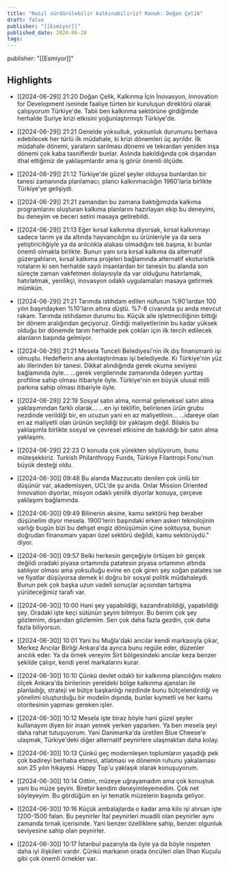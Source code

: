 ```yaml
---
title: "Nasıl sürdürülebilir kalkınabiliriz? Konuk: Doğan Çelik"
draft: false
publisher: "[[Esmiyor]]"
published_date: 2024-06-28
tags:
---
```

publisher: "[[Esmiyor]]"


## Highlights
* [[2024-06-29]] 21:20  Doğan Çelik, Kalkınma İçin İnovasyon, Innovation for Development isminde faaliye türten bir kuruluşun direktörü olarak çalışıyorum Türkiye'de. Tabii ben kalkınma sektörüne girdiğimde herhalde Suriye krizi etkisini yoğunlaştırmıştı Türkiye'de.

* [[2024-06-29]] 21:21  Genelde yoksulluk, yoksunluk durumunu berhava edebilecek her türlü ilk müdahale, ki krizi dönemleri üç ayrıldır. İlk müdahale dönemi, yaraların sarılması dönemi ve tekrardan yeniden inşa dönemi çok kaba tasniflerdir bunlar. Aslında bakıldığında çok dışarıdan ithal ettiğimiz de yaklaşımlardır ama iş görür önemli ölçüde.

* [[2024-06-29]] 21:12  Türkiye'de güzel şeyler olduysa bunlardan bir tanesi zamanında planlamacı, plancı kalkınmacılığın 1960'larla birlikte Türkiye'ye gelişiydi.

* [[2024-06-29]] 21:21  zamandan bu zamana baktığımızda kalkıma programlarını oluşturan kalkıma planlarını hazırlayan ekip bu deneyimi, bu deneyim ve beceri setini masaya getirebildi.

* [[2024-06-29]] 21:13  Eğer kırsal kalkınma diyorsak, kırsal kalkınmayı sadece tarım ya da altında hayvancılığın su ürünleriyle ya da sera yetiştiriciliğiyle ya da arılcılıkla alakası olmadığını tek başına, ki bunlar önemli olmakla birlikte. Bunun yanı sıra kırsal kalkıma da alternatif güzergahların, kırsal kalkıma projeleri bağlamında alternatif ekoturistik rotaların ki sen herhalde sayılı insanlardan bir tanesin bu alanda son süreçte zaman vakfetmen dolayısıyla da var olduğunu hatırlamak, hatırlatmak, yenilikçi, inovasyon odaklı uygulamaları masaya getirmek mümkün.

* [[2024-06-29]] 21:21  Tarımda istihdam edilen nüfusun %90'lardan 100 yılın başındayken %10'ların altına düştü. %7-8 civarında şu anda mevcut rakam. Tarımda istihdamın durumu bu. Küçük aile işletmeciliğinin bittiği bir dönem aralığından geçiyoruz. Girdiği maliyetlerinin bu kadar yüksek olduğu bir dönemde tarım herhalde pek çokları için ilk tercih edilecek alanların başında gelmiyor.

* [[2024-06-29]] 21:21  Mesela Tunceli Belediyesi'nin ilk dış finansmanlı işi olmuştu. Hedeflerin ana akınlaştırılması işi belediyede. Ki Türkiye'nin yüz akı illerinden bir tanesi. Dikkat alındığında gerek okuma seviyesi bağlamında öyle... ...gerek vergilerinde zamanında ödeyen yurttaş profiline sahip olması itibariyle öyle. Türkiye'nin en büyük ulusal milli parkına sahip olması itibariyle öyle.

* [[2024-06-29]] 22:19  Sosyal satın alma, normal geleneksel satın alma yaklaşımından farklı olarak... ...en iyi teklifin, belirlenen ürün grubu nezdinde verildiği bir, en ucuzun yani en az maliyetlinin... ...idareye olan en az maliyetli olan ürünün seçildiği bir yaklaşım değil. Bilakis bu yaklaşımla birlikte sosyal ve çevresel etkisine de bakıldığı bir satın alma yaklaşımı.

* [[2024-06-29]] 22:23  O konuda çok yürekten söylüyorum, bunu müteşekkiriz. Turkish Philanthropy Funds, Türkiye Filantropi Fonu'nun büyük desteği oldu.

* [[2024-06-30]] 09:48  Bu alanda Mazzucato denilen çok ünlü bir düşünür var, akademisyen, UCL'de şu anda. Onlar Mission Oriented Innovation diyorlar, misyon odaklı yenilik diyorlar konuya, çerçeve yaklaşımı bağlamında.

* [[2024-06-30]] 09:49  Bilinenin aksine, kamu sektörü hep beraber düşünelim diyor mesela. 1900'lerin başındaki erken askeri teknolojinin varlığı bugün bizi bu dehşet engiz dönüşümün içine soktuysa, bunun doğrudan finansmanı yapan özel sektörü değildi, kamu sektörüydü." diyor.

* [[2024-06-30]] 09:57  Belki herkesin gerçeğiyle örtüşen bir gerçek değildi oradaki piyasa ortamında patatesin piyasa ortamının altında satılıyor olması ama yoksulluğu evine en çok giren şey soğan patates ise ve fiyatlar düşüyorsa demek ki doğru bir sosyal politik müdahaleydi. Bunun pek çok başka uzun vadeli sonuçlar açısından tartışma yürüteceğimiz tarafı var.

* [[2024-06-30]] 10:00  Hani şey yapabildiği, kazandırabildiği, yapabildiği şey. Oradaki işte keçi sütünün şeyini bilmiyor. Bu benim çok şey gözlemim, dışarıdan gözlemim. Sen çok daha fazla gezdin, çok daha fazla biliyorsun.

* [[2024-06-30]] 10:01  Yani bu Muğla'daki arıcılar kendi markasıyla çıkar, Merkez Arıcılar Birliği Ankara'da ayrıca bunu regüle eder, düzenler arıcılık eder. Ya da örnek vereyim Sirt bölgesindeki arıcılar keza benzer şekilde çalışır, kendi yerel markalarını kurar.

* [[2024-06-30]] 10:10  Çünkü devlet odaklı bir kalkınma plancılığını makro ölçek Ankara'da birilerinin yereldeki bölge kalkınma ajansları ile planladığı, strateji ve bütçe başkanlığı nezdinde bunu bütçelendirdiği ve yönelimi oluşturduğu bir modelin dışında, bunlar kıymetli ve her kamu otoritesinin yapması gereken işler.

* [[2024-06-30]] 10:12  Mesela işte biraz böyle hani güzel şeyler kullanayım diyen bir insan yemek yerken yaparken. Ya ben mesela şeyi daha rahat tutuşuyorum. Yani Danimarka'da üretilen Blue Cheese'e ulaşmak, Türkiye'deki diğer alternatif peynirlere ulaşmaktan daha kolay.

* [[2024-06-30]] 10:13  Çünkü geç modernleşen toplumların yaşadığı pek çok badireyi berhaba etmesi, atlatması ve dönemin ruhunu yakalaması son 25 yılın hikayesi. Happy Top'u yaklaşık olarak konuşuyorum.

* [[2024-06-30]] 10:14  Gittim, müzeye uğrayamadım ama çok konuştuk yani bu müze şeyini. Birebir kendim deneyimleyemedim. Çok net söyleyeyim. Bu gördüğüm en iyi tematik müzelerin başında geliyor.

* [[2024-06-30]] 10:16  Küçük ambalajlarda o kadar ama kilo işi alırsan işte 1200-1500 falan. Bu peynirler İtal peynirleri muadili olan peynirler aynı zamanda tırnak içerisinde. Yani benzer özelliklere sahip, benzer olgunluk seviyesine sahip olan peynirler.

* [[2024-06-30]] 10:17  İstanbul pazarıyla da öyle ya da böyle nispeten daha iyi ilişkileri vardır. Çünkü markanın orada öncüleri olan İlhan Kuçulu gibi çok önemli örnekler var.

